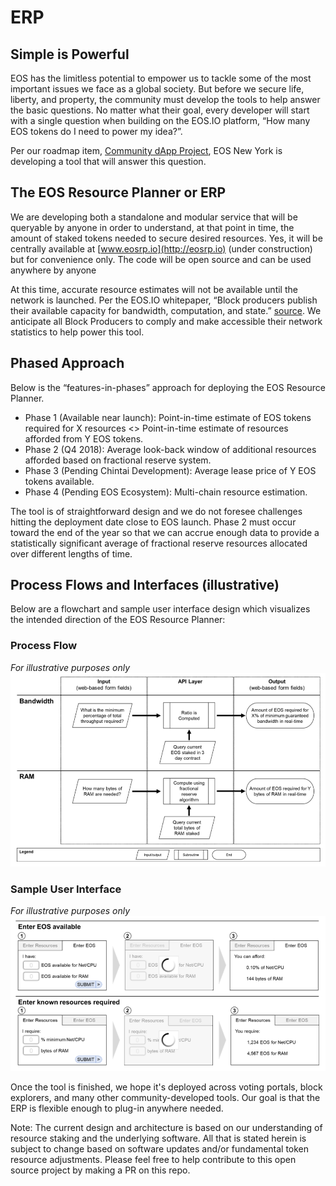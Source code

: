 # ERP


## Simple is Powerful

EOS has the limitless potential to empower us to tackle some of the most important issues we face as a global society. But before we secure life, liberty, and property, the community must develop the tools to help answer the basic questions. No matter what their goal, every developer will start with a single question when building on the EOS.IO platform, “How many EOS tokens do I need to power my idea?”.

Per our roadmap item, [Community dApp Project](https://steemit.com/eos/@eosnewyork/eos-new-york-initial-roadmap-and-milestones), EOS New York is developing a tool that will answer this question.

## The EOS Resource Planner or ERP

We are developing both a standalone and modular service that will be queryable by anyone in order to understand, at that point in time, the amount of staked tokens needed to secure desired resources. Yes, it will be centrally available at [www.eosrp.io](http://eosrp.io) (under construction) but for convenience only. The code will be open source and can be used anywhere by anyone

At this time, accurate resource estimates will not be available until the network is launched. Per the EOS.IO whitepaper, “Block producers publish their available capacity for bandwidth, computation, and state.” [source](https://github.com/EOSIO/Documentation/blob/master/TechnicalWhitePaper.md#token-model-and-resource-usage). We anticipate all Block Producers to comply and make accessible their network statistics to help power this tool. 

## Phased Approach

Below is the “features-in-phases” approach for deploying the EOS Resource Planner.

* Phase 1 (Available near launch): Point-in-time estimate of EOS tokens required for X resources <> Point-in-time estimate of resources afforded from Y EOS tokens.
* Phase 2 (Q4 2018): Average look-back window of additional resources afforded based on fractional reserve system.
* Phase 3 (Pending Chintai Development): Average lease price of Y EOS tokens available.
* Phase 4 (Pending EOS Ecosystem): Multi-chain resource estimation.

The tool is of straightforward design and we do not foresee challenges hitting the deployment date close to EOS launch. Phase 2 must occur toward the end of the year so that we can accrue enough data to provide a statistically significant average of fractional reserve resources allocated over different lengths of time.

## Process Flows and Interfaces (illustrative)

Below are a flowchart and sample user interface design which visualizes the intended direction of the EOS Resource Planner:

### Process Flow
*For illustrative purposes only*
![process_flow](process_flow.png "Process flow")

### Sample User Interface
*For illustrative purposes only*
![sample_ui](sample_ui.png "Sample UI")

Once the tool is finished, we hope it's deployed across voting portals, block explorers, and many other community-developed tools. Our goal is that the ERP is flexible enough to plug-in anywhere needed.

Note: The current design and architecture is based on our understanding of resource staking and the underlying software. All that is stated herein is subject to change based on software updates and/or fundamental token resource adjustments. Please feel free to help contribute to this open source project by making a PR on this repo.
